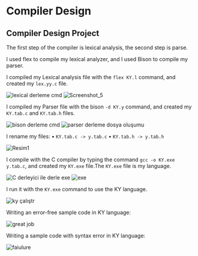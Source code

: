 # Compiler Design
## Compiler Design Project

The first step of the compiler is lexical analysis, the second step is parse.

I used flex to compile my lexical analyzer, and I used Bison to compile my parser.

I compiled my Lexical analysis file with the `flex KY.l` command, and created my `lex.yy.c` file.

![lexical derleme cmd](https://user-images.githubusercontent.com/93487264/223560515-c2f21a8c-d34a-49f7-b013-8fbc5a150469.png)
![Screenshot_5](https://user-images.githubusercontent.com/93487264/223560674-c8dd5c10-731c-4e75-b010-0d625c9e6673.png)

I compiled my Parser file with the bison `-d KY.y` command, and created my `KY.tab.c` and `KY.tab.h` files.

![bison derleme cmd](https://user-images.githubusercontent.com/93487264/223560873-c48fac14-29cb-481a-96f3-ef26a71c6aa1.png)
![parser derleme dosya oluşumu](https://user-images.githubusercontent.com/93487264/223560970-e5c807c3-54ed-4619-8a7b-2df6163e42d7.png)

I rename my files:
•	`KY.tab.c -> y.tab.c`
•	`KY.tab.h -> y.tab.h`

![Resim1](https://user-images.githubusercontent.com/93487264/223561367-6b0db594-ea6a-4c59-83a7-dea9c528874a.png)

I compile with the C compiler by typing the command `gcc -o KY.exe y.tab.c`, and created my `KY.exe` file.The `KY.exe` file is my language.

![C derleyici ile derle  exe](https://user-images.githubusercontent.com/93487264/223561721-83e988b9-cfc6-41e2-8836-d34df1e4fad7.png)
![exe](https://user-images.githubusercontent.com/93487264/223561830-eff29990-399f-44e2-96a6-7ae3a7634ede.png)

I run it with the `KY.exe` command to use the KY language.

![ky çalıştr](https://user-images.githubusercontent.com/93487264/223561963-48e0f298-9b25-44f8-8d3d-9ad2ce607455.png)

Writing an error-free sample code in KY language:

![great job](https://user-images.githubusercontent.com/93487264/223562100-de07d181-da16-4476-95d4-efb82c13d6fc.png)

Writing a sample code with syntax error in KY language:

![faiulure](https://user-images.githubusercontent.com/93487264/223562186-129c2342-9599-409b-afc7-339781be308f.png)

